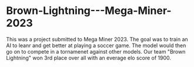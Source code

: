 # Brown-Lightning---Mega-Miner-2023
This was a project submitted to Mega Miner 2023.
The goal was to train an AI to leanr and get better at playing a soccer game. The model would then go on to compete in a tornamenet against other models.
Our team "Brown Lightning" won 3rd place over all with an everage elo score of 1900.
